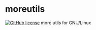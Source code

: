 # moreutils

[![GitHub license](https://img.shields.io/badge/license-AGPLv3-blue.svg)](https://raw.githubusercontent.com/jmfgdev/moreutils/master/LICENSE)
more utils for GNU/Linux

